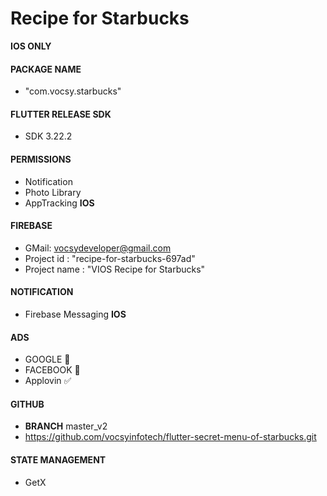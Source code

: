 # Recipe for Starbucks
**IOS ONLY**

#### PACKAGE NAME
- "com.vocsy.starbucks"

#### FLUTTER RELEASE SDK
- SDK 3.22.2

#### PERMISSIONS
- Notification
- Photo Library
- AppTracking **IOS**

#### FIREBASE
- GMail: vocsydeveloper@gmail.com
- Project id : "recipe-for-starbucks-697ad"
- Project name : "VIOS Recipe for Starbucks"

#### NOTIFICATION
- Firebase Messaging **IOS**

#### ADS
- GOOGLE 🔴
- FACEBOOK 🔴
- Applovin ✅

#### GITHUB
- **BRANCH** master_v2
- https://github.com/vocsyinfotech/flutter-secret-menu-of-starbucks.git

#### STATE MANAGEMENT
- GetX